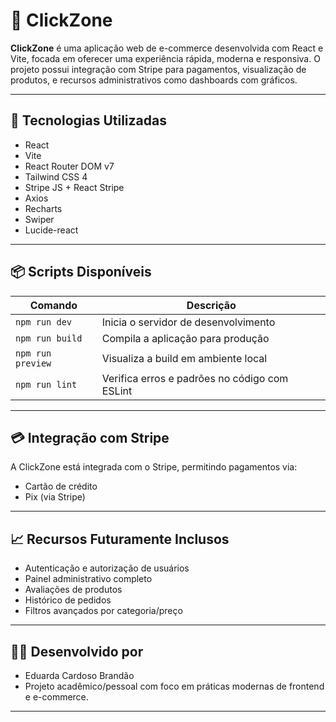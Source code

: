 # 🛒 ClickZone

**ClickZone** é uma aplicação web de e-commerce desenvolvida com React e Vite, focada em oferecer uma experiência rápida, moderna e responsiva. O projeto possui integração com Stripe para pagamentos, visualização de produtos, e recursos administrativos como dashboards com gráficos.

---

## 🚀 Tecnologias Utilizadas

- React
- Vite
- React Router DOM v7 
- Tailwind CSS 4 
- Stripe JS + React Stripe 
- Axios 
- Recharts 
- Swiper 
- Lucide-react 

---

## 📦 Scripts Disponíveis

| Comando         | Descrição                                   |
|------------------|----------------------------------------------|
| `npm run dev`    | Inicia o servidor de desenvolvimento          |
| `npm run build`  | Compila a aplicação para produção             |
| `npm run preview`| Visualiza a build em ambiente local           |
| `npm run lint`   | Verifica erros e padrões no código com ESLint |

---

## 💳 Integração com Stripe

A ClickZone está integrada com o Stripe, permitindo pagamentos via:
- Cartão de crédito
- Pix (via Stripe)

---

## 📈 Recursos Futuramente Inclusos

- Autenticação e autorização de usuários
- Painel administrativo completo
- Avaliações de produtos
- Histórico de pedidos
- Filtros avançados por categoria/preço

---

## 🧑‍💻 Desenvolvido por

- Eduarda Cardoso Brandão
- Projeto acadêmico/pessoal com foco em práticas modernas de frontend e e-commerce.

---
